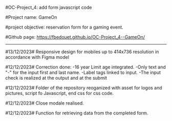 #OC-Project_4: add form javascript code

#Project name: GameOn

#project objective: reservation form for a gaming event.

#Github page: https://fbedouet.github.io/OC-Project_4--GameOn/

--------------------------------------------------------------
#13/12/2023# Responsive design for mobiles up to 414x736 resolution in accordance with Figma model

#12/12/2023# Correction done:   -16 year Limit age integrated.
                                -Only text and "-" for the input first and last name.
                                -Label tags linked to input.
                                -The input check is realized at the output and at the     submit

#12/12/2023# Folder of the repository reoganized with asset for logos and pictures, script fo Javascript, end css for css code.

#12/12/2023# Close modale realised.

#12/12/2023# Function for retrieving data from the completed form.



